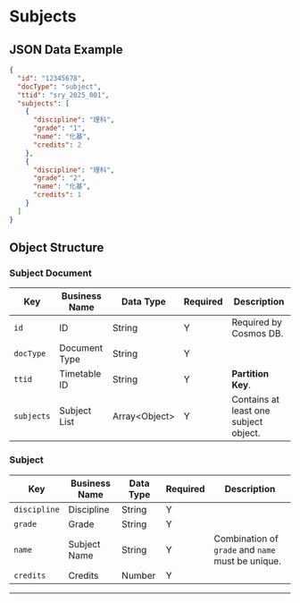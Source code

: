 # Subjects

## JSON Data Example

```json
{
  "id": "12345678",
  "docType": "subject",
  "ttid": "sry_2025_001",
  "subjects": [
    {
      "discipline": "理科",
      "grade": "1",
      "name": "化基",
      "credits": 2
    },
    {
      "discipline": "理科",
      "grade": "2",
      "name": "化基",
      "credits": 1
    }
  ]
}

```

## Object Structure

### Subject Document

| Key        | Business Name | Data Type       | Required | Description                           |
| ---------- | ------------- | --------------- | -------- | ------------------------------------- |
| `id`       | ID            | String          | Y        | Required by Cosmos DB.                |
| `docType`  | Document Type | String          | Y        |                                       |
| `ttid`     | Timetable ID  | String          | Y        | **Partition Key**.                    |
| `subjects` | Subject List  | Array\<Object\> | Y        | Contains at least one subject object. |

### Subject

| Key          | Business Name | Data Type | Required | Description                                       |
| ------------ | ------------- | --------- | -------- | ------------------------------------------------- |
| `discipline` | Discipline    | String    | Y        |                                                   |
| `grade`      | Grade         | String    | Y        |                                                   |
| `name`       | Subject Name  | String    | Y        | Combination of `grade` and `name` must be unique. |
| `credits`    | Credits       | Number    | Y        |                                                   |

---
